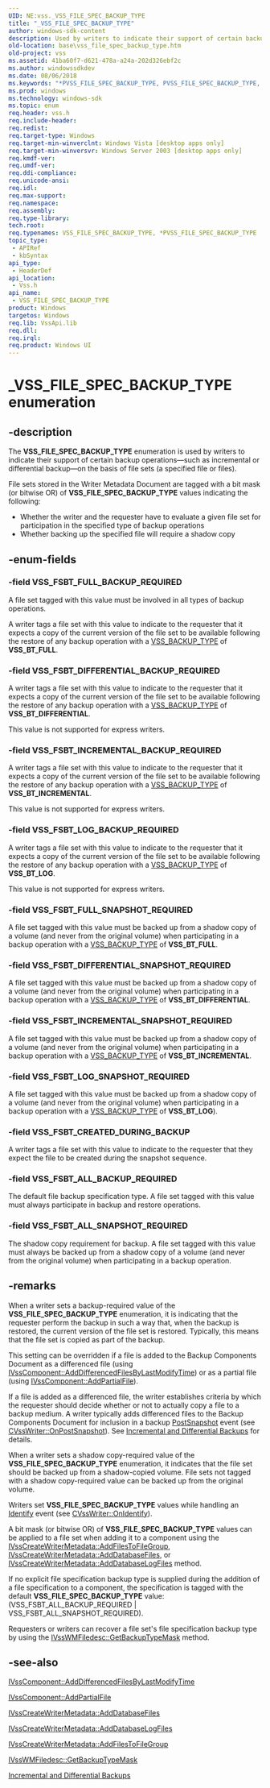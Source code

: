 ```yaml
---
UID: NE:vss._VSS_FILE_SPEC_BACKUP_TYPE
title: "_VSS_FILE_SPEC_BACKUP_TYPE"
author: windows-sdk-content
description: Used by writers to indicate their support of certain backup operations.
old-location: base\vss_file_spec_backup_type.htm
old-project: vss
ms.assetid: 41ba60f7-d621-478a-a24a-202d326ebf2c
ms.author: windowssdkdev
ms.date: 08/06/2018
ms.keywords: "*PVSS_FILE_SPEC_BACKUP_TYPE, PVSS_FILE_SPEC_BACKUP_TYPE, PVSS_FILE_SPEC_BACKUP_TYPE enumeration pointer [VSS], VSS_FILE_SPEC_BACKUP_TYPE, VSS_FILE_SPEC_BACKUP_TYPE enumeration [VSS], VSS_FSBT_ALL_BACKUP_REQUIRED, VSS_FSBT_ALL_SNAPSHOT_REQUIRED, VSS_FSBT_CREATED_DURING_BACKUP, VSS_FSBT_DIFFERENTIAL_BACKUP_REQUIRED, VSS_FSBT_DIFFERENTIAL_SNAPSHOT_REQUIRED, VSS_FSBT_FULL_BACKUP_REQUIRED, VSS_FSBT_FULL_SNAPSHOT_REQUIRED, VSS_FSBT_INCREMENTAL_BACKUP_REQUIRED, VSS_FSBT_INCREMENTAL_SNAPSHOT_REQUIRED, VSS_FSBT_LOG_BACKUP_REQUIRED, VSS_FSBT_LOG_SNAPSHOT_REQUIRED, _VSS_FILE_SPEC_BACKUP_TYPE, _win32_vss_file_spec_backup_type, base.vss_file_spec_backup_type, vss/PVSS_FILE_SPEC_BACKUP_TYPE, vss/VSS_FILE_SPEC_BACKUP_TYPE, vss/VSS_FSBT_ALL_BACKUP_REQUIRED, vss/VSS_FSBT_ALL_SNAPSHOT_REQUIRED, vss/VSS_FSBT_CREATED_DURING_BACKUP, vss/VSS_FSBT_DIFFERENTIAL_BACKUP_REQUIRED, vss/VSS_FSBT_DIFFERENTIAL_SNAPSHOT_REQUIRED, vss/VSS_FSBT_FULL_BACKUP_REQUIRED, vss/VSS_FSBT_FULL_SNAPSHOT_REQUIRED, vss/VSS_FSBT_INCREMENTAL_BACKUP_REQUIRED, vss/VSS_FSBT_INCREMENTAL_SNAPSHOT_REQUIRED, vss/VSS_FSBT_LOG_BACKUP_REQUIRED, vss/VSS_FSBT_LOG_SNAPSHOT_REQUIRED"
ms.prod: windows
ms.technology: windows-sdk
ms.topic: enum
req.header: vss.h
req.include-header: 
req.redist: 
req.target-type: Windows
req.target-min-winverclnt: Windows Vista [desktop apps only]
req.target-min-winversvr: Windows Server 2003 [desktop apps only]
req.kmdf-ver: 
req.umdf-ver: 
req.ddi-compliance: 
req.unicode-ansi: 
req.idl: 
req.max-support: 
req.namespace: 
req.assembly: 
req.type-library: 
tech.root: 
req.typenames: VSS_FILE_SPEC_BACKUP_TYPE, *PVSS_FILE_SPEC_BACKUP_TYPE
topic_type:
 - APIRef
 - kbSyntax
api_type:
 - HeaderDef
api_location:
 - Vss.h
api_name:
 - VSS_FILE_SPEC_BACKUP_TYPE
product: Windows
targetos: Windows
req.lib: VssApi.lib
req.dll: 
req.irql: 
req.product: Windows UI
---
```


# _VSS_FILE_SPEC_BACKUP_TYPE enumeration


## -description


The <b>VSS_FILE_SPEC_BACKUP_TYPE</b> enumeration is 
    used by writers to indicate their support of certain backup 
    operations—such as incremental or differential backup—on the 
    basis of file sets (a specified file or files).

File sets stored in the Writer Metadata Document are tagged with a bit mask (or bitwise OR) of 
    <b>VSS_FILE_SPEC_BACKUP_TYPE</b> values indicating the 
    following:
<ul>
<li>Whether the writer and the requester have to evaluate a given file set for participation in the specified 
     type of backup operations</li>
<li>Whether backing up the specified file will require a shadow copy</li>
</ul>

## -enum-fields




### -field VSS_FSBT_FULL_BACKUP_REQUIRED

A file set tagged with this value must be involved in all types of backup operations. 
     

A writer tags a file set with this value to indicate to the requester that it expects a copy of the current 
      version of the file set to be available following the restore of any backup operation with a 
      <a href="https://msdn.microsoft.com/82934737-0d80-4b5d-a1fa-1ba38e446504">VSS_BACKUP_TYPE</a> of 
      <b>VSS_BT_FULL</b>.


### -field VSS_FSBT_DIFFERENTIAL_BACKUP_REQUIRED

A writer tags a file set with this value to indicate to the requester that it expects a copy of the current 
      version of the file set to be available following the restore of any backup operation with a 
      <a href="https://msdn.microsoft.com/82934737-0d80-4b5d-a1fa-1ba38e446504">VSS_BACKUP_TYPE</a> of 
      <b>VSS_BT_DIFFERENTIAL</b>.

This value is not supported for express writers.


### -field VSS_FSBT_INCREMENTAL_BACKUP_REQUIRED

A writer tags a file set with this value to indicate to the requester that it expects a copy of the current 
      version of the file set to be available following the restore of any backup operation with a 
      <a href="https://msdn.microsoft.com/82934737-0d80-4b5d-a1fa-1ba38e446504">VSS_BACKUP_TYPE</a> of 
      <b>VSS_BT_INCREMENTAL</b>.

This value is not supported for express writers.


### -field VSS_FSBT_LOG_BACKUP_REQUIRED

A writer tags a file set with this value to indicate to the requester that it expects a copy of the current 
      version of the file set to be available following the restore of any backup operation with a 
      <a href="https://msdn.microsoft.com/82934737-0d80-4b5d-a1fa-1ba38e446504">VSS_BACKUP_TYPE</a> of 
      <b>VSS_BT_LOG</b>.

This value is not supported for express writers.


### -field VSS_FSBT_FULL_SNAPSHOT_REQUIRED

A file set tagged with this value must be backed up from a shadow copy of a volume (and never from the 
      original volume) when participating in a backup operation with a 
      <a href="https://msdn.microsoft.com/82934737-0d80-4b5d-a1fa-1ba38e446504">VSS_BACKUP_TYPE</a> of 
      <b>VSS_BT_FULL</b>.


### -field VSS_FSBT_DIFFERENTIAL_SNAPSHOT_REQUIRED

A file set tagged with this value must be backed up from a shadow copy of a volume (and never from the 
      original volume) when participating in a backup operation with a 
      <a href="https://msdn.microsoft.com/82934737-0d80-4b5d-a1fa-1ba38e446504">VSS_BACKUP_TYPE</a> of 
      <b>VSS_BT_DIFFERENTIAL</b>.


### -field VSS_FSBT_INCREMENTAL_SNAPSHOT_REQUIRED

A file set tagged with this value must be backed up from a shadow copy of a volume (and never from the 
      original volume) when participating in a backup operation with a 
      <a href="https://msdn.microsoft.com/82934737-0d80-4b5d-a1fa-1ba38e446504">VSS_BACKUP_TYPE</a> of 
      <b>VSS_BT_INCREMENTAL</b>.


### -field VSS_FSBT_LOG_SNAPSHOT_REQUIRED

A file set tagged with this value must be backed up from a shadow copy of a volume (and never from the 
      original volume) when participating in a backup operation with a 
      <a href="https://msdn.microsoft.com/82934737-0d80-4b5d-a1fa-1ba38e446504">VSS_BACKUP_TYPE</a> of 
      <b>VSS_BT_LOG</b>).


### -field VSS_FSBT_CREATED_DURING_BACKUP

A writer tags a file set with this value to indicate to the requester that they expect the file to be created during the snapshot sequence.


### -field VSS_FSBT_ALL_BACKUP_REQUIRED

The default file backup specification type. A file set tagged with this value must always participate in 
      backup and restore operations.


### -field VSS_FSBT_ALL_SNAPSHOT_REQUIRED

The shadow copy requirement for backup. A file set tagged with this value must always be backed up from a 
      shadow copy of a volume (and never from the original volume) when participating in a backup operation.


## -remarks



When a writer sets a backup-required value of the 
    <b>VSS_FILE_SPEC_BACKUP_TYPE</b> enumeration, it is 
    indicating that the requester perform the backup in such a way that, when the backup is restored, the current 
    version of the file set is restored. Typically, this means that the file set is copied as part of the backup.

This setting can be overridden if a file is added to the Backup Components Document as a differenced file 
    (using 
    <a href="https://msdn.microsoft.com/33372d10-c947-45de-9ea2-03ba6378179d">IVssComponent::AddDifferencedFilesByLastModifyTime</a>) 
    or as a partial file (using 
    <a href="https://msdn.microsoft.com/318dc1ee-e63f-4e79-96b9-8a8bd83facd3">IVssComponent::AddPartialFile</a>).

If a file is added as a differenced file, the writer establishes criteria by which the requester should decide 
    whether or not to actually copy a file to a backup medium. A writer typically adds differenced files to the Backup 
    Components Document for inclusion in a backup 
    <a href="https://msdn.microsoft.com/en-us/library/Aa384664(v=VS.85).aspx">PostSnapshot</a> event (see 
    <a href="https://msdn.microsoft.com/d97d4246-882e-49c3-a214-d8d3887c1508">CVssWriter::OnPostSnapshot</a>). See 
    <a href="https://msdn.microsoft.com/e9529aad-cf93-4b4c-811c-0ff0b708de6c">Incremental and Differential Backups</a> 
    for details.

When a writer sets a shadow copy-required value of the 
    <b>VSS_FILE_SPEC_BACKUP_TYPE</b> enumeration, it 
    indicates that the file set should be backed up from a shadow-copied volume. File sets not tagged with a 
    shadow copy-required value can be backed up from the original volume.

Writers set <b>VSS_FILE_SPEC_BACKUP_TYPE</b> values 
    while handling an <a href="https://msdn.microsoft.com/en-us/library/Aa384659(v=VS.85).aspx">Identify</a> event (see 
    <a href="https://msdn.microsoft.com/542d479a-695a-4b1f-94e7-f2ffa08440b7">CVssWriter::OnIdentify</a>).

A bit mask (or bitwise OR) of 
    <b>VSS_FILE_SPEC_BACKUP_TYPE</b> values can be applied 
    to a file set when adding it to a component using the 
    <a href="https://msdn.microsoft.com/5d5a0155-467c-4c42-876e-a1b245cf6f8e">IVssCreateWriterMetadata::AddFilesToFileGroup</a>, 
    <a href="https://msdn.microsoft.com/37ef5e50-127d-4bd0-9d26-04dc7781b3ff">IVssCreateWriterMetadata::AddDatabaseFiles</a>, or 
    <a href="https://msdn.microsoft.com/09bdbdf3-d757-4d3c-8b8b-f792b6cd4ef1">IVssCreateWriterMetadata::AddDatabaseLogFiles</a> 
    method.

If no explicit file specification backup type is supplied during the addition of a file specification to a 
    component, the specification is tagged with the default 
    <b>VSS_FILE_SPEC_BACKUP_TYPE</b> value:
    (VSS_FSBT_ALL_BACKUP_REQUIRED | VSS_FSBT_ALL_SNAPSHOT_REQUIRED).

Requesters or writers can recover a file set's file specification backup type by using the 
    <a href="https://msdn.microsoft.com/9d5f3a16-2053-42dd-867d-740c4a34bdb6">IVssWMFiledesc::GetBackupTypeMask</a> 
    method.




## -see-also




<a href="https://msdn.microsoft.com/33372d10-c947-45de-9ea2-03ba6378179d">IVssComponent::AddDifferencedFilesByLastModifyTime</a>



<a href="https://msdn.microsoft.com/318dc1ee-e63f-4e79-96b9-8a8bd83facd3">IVssComponent::AddPartialFile</a>



<a href="https://msdn.microsoft.com/37ef5e50-127d-4bd0-9d26-04dc7781b3ff">IVssCreateWriterMetadata::AddDatabaseFiles</a>



<a href="https://msdn.microsoft.com/09bdbdf3-d757-4d3c-8b8b-f792b6cd4ef1">IVssCreateWriterMetadata::AddDatabaseLogFiles</a>



<a href="https://msdn.microsoft.com/5d5a0155-467c-4c42-876e-a1b245cf6f8e">IVssCreateWriterMetadata::AddFilesToFileGroup</a>



<a href="https://msdn.microsoft.com/9d5f3a16-2053-42dd-867d-740c4a34bdb6">IVssWMFiledesc::GetBackupTypeMask</a>



<a href="https://msdn.microsoft.com/e9529aad-cf93-4b4c-811c-0ff0b708de6c">Incremental and Differential Backups</a>
 

 


